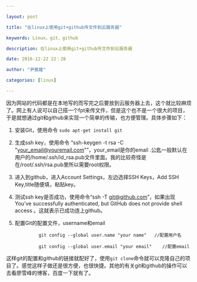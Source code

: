 ```yaml
---

layout: post

title: "在linux上使用git+github传文件到云服务器"

keywords: Linux，git，github

description: 在linux上使用git+github传文件到云服务器

date: 2016-12-22 22：28

author: "尹傲雄"

categories: [linux]

---
```

因为网站的代码都是在本地写的而写完之后要放到云服务器上去，这个就比较麻烦了。网上有人说可以自己搭一个fpt来传文件，但是这个也不是一个很大的项目，于是就想通过git和github来实现一个简单的传输，也方便管理。具体步骤如下：

 1. 安装Git，使用命令 `sudo apt-get install git`
 2. 生成ssh key，使用命令 “ssh-keygen -t rsa -C "your_email@youremail.com"”，your_email是你的email .公匙一般默认在用户的/home/.ssh/id_rsa.pub文件里面。我的比较奇怪是在/root/.ssh/rsa.pub里所以需要root权限。
 3. 进入到github，进入Account Settings，左边选择SSH Keys，Add SSH Key,title随便填，粘贴key。
 4. 测试ssh key是否成功，使用命令“ssh -T git@github.com”，如果出现You’ve successfully authenticated, but GitHub does not provide shell access 。这就表示已成功连上github。
 5. 配置Git的配置文件，username和email

                 git config --global user.name "your name"   //配置用户名

                 git config --global user.email "your email"    //配置email


这样git的配置和github的链接就配好了，使用`git clone`命令就可以克隆自己的项目了。感觉这样子做还是很方便，也很快捷。其他的有关git和github的操作可以去看廖雪峰的博客，百度一下就有了。
